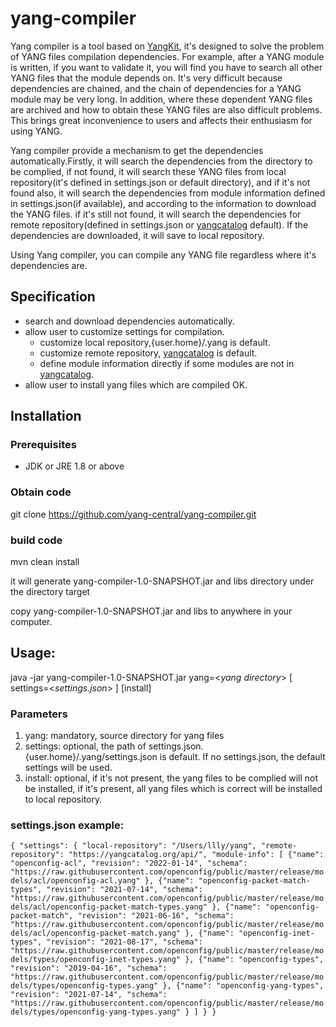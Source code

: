 # yang-compiler
Yang compiler is a tool based on [YangKit](https://github.com/yang-central/yangkit), it's designed to solve the problem of YANG files compilation dependencies.
For example, after a YANG module is written, if you want to validate it, you will find you have to search all other YANG files that the module depends on. It's very
difficult because dependencies are chained, and the chain of dependencies for a YANG module may be very long. In addition,
where these dependent YANG files are archived and how to obtain these YANG files are also difficult problems. This brings great inconvenience to users and 
affects their enthusiasm for using YANG.

Yang compiler provide a mechanism to get the dependencies automatically.Firstly, it will search the dependencies from the directory to be complied, if not found, 
it will search these YANG files from local repository(it's defined in settings.json or default directory), and if it's not found also,
it will search the dependencies from module information defined in settings.json(if available), and according to the
information to download the YANG files. if it's still not found, it will search the dependencies for remote repository(defined in settings.json or 
[yangcatalog](https://yangcatalog.org/api/) default). If the dependencies are downloaded, it will save to local repository.

Using Yang compiler, you can compile any YANG file regardless where it's dependencies are.
## Specification
* search and download dependencies automatically.
* allow user to customize settings for compilation.
  * customize local repository,{user.home}/.yang is default.
  * customize remote repository, [yangcatalog](https://yangcatalog.org/api/) is default.
  * define module information directly if some modules are not in [yangcatalog](https://yangcatalog.org/api/).
* allow user to install yang files which are compiled OK.


## Installation
### Prerequisites
* JDK or JRE 1.8 or above

### Obtain code
git clone https://github.com/yang-central/yang-compiler.git

### build code
mvn clean install

it will generate yang-compiler-1.0-SNAPSHOT.jar and libs directory under the directory target

copy yang-compiler-1.0-SNAPSHOT.jar and libs to anywhere in your computer.

## Usage:
java -jar yang-compiler-1.0-SNAPSHOT.jar yang=<_yang directory_> [ settings=<_settings.json_> ] [install]

### **Parameters**
1. yang: mandatory, source directory for yang files
2. settings: optional, the path of settings.json. {user.home}/.yang/settings.json is default. If no settings.json, the default settings will be used.
3. install: optional, if it's not present, the yang files to be complied will not be installed, if it's present, all yang files which is correct will be 
    installed to local repository. 
### settings.json example:
`{
"settings": {
"local-repository": "/Users/llly/yang",
"remote-repository": "https://yangcatalog.org/api/",
"module-info": [
{"name": "openconfig-acl",
"revision": "2022-01-14",
"schema": "https://raw.githubusercontent.com/openconfig/public/master/release/models/acl/openconfig-acl.yang"
},
{"name": "openconfig-packet-match-types",
"revision": "2021-07-14",
"schema": "https://raw.githubusercontent.com/openconfig/public/master/release/models/acl/openconfig-packet-match-types.yang"
},
{"name": "openconfig-packet-match",
"revision": "2021-06-16",
"schema": "https://raw.githubusercontent.com/openconfig/public/master/release/models/acl/openconfig-packet-match.yang"
},
{"name": "openconfig-inet-types",
"revision": "2021-08-17",
"schema": "https://raw.githubusercontent.com/openconfig/public/master/release/models/types/openconfig-inet-types.yang"
},
{"name": "openconfig-types",
"revision": "2019-04-16",
"schema": "https://raw.githubusercontent.com/openconfig/public/master/release/models/types/openconfig-types.yang"
},
{"name": "openconfig-yang-types",
"revision": "2021-07-14",
"schema": "https://raw.githubusercontent.com/openconfig/public/master/release/models/types/openconfig-yang-types.yang"
}
]
}
}`

